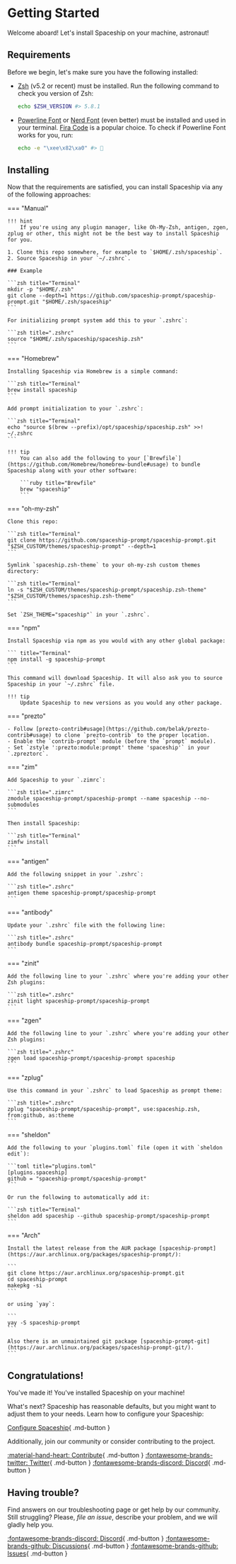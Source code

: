 # Getting Started

Welcome aboard! Let's install Spaceship on your machine, astronaut!

## Requirements

Before we begin, let's make sure you have the following installed:

- [Zsh](http://www.zsh.org/) (v5.2 or recent) must be installed. Run the following command to check you version of Zsh:
  ```zsh
  echo $ZSH_VERSION #> 5.8.1
  ```
- [Powerline Font](https://github.com/powerline/fonts) or [Nerd Font](https://www.nerdfonts.com/) (even better) must be installed and used in your terminal. [Fira Code](https://github.com/tonsky/FiraCode) is a popular choice. To check if Powerline Font works for you, run:
  ```zsh
  echo -e "\xee\x82\xa0" #> 
  ```

## Installing

Now that the requirements are satisfied, you can install Spaceship via any of the following approaches:

=== "Manual"

    !!! hint
        If you're using any plugin manager, like Oh-My-Zsh, antigen, zgen, zplug or other, this might not be the best way to install Spaceship for you.

    1. Clone this repo somewhere, for example to `$HOME/.zsh/spaceship`.
    2. Source Spaceship in your `~/.zshrc`.

    ### Example

    ```zsh title="Terminal"
    mkdir -p "$HOME/.zsh"
    git clone --depth=1 https://github.com/spaceship-prompt/spaceship-prompt.git "$HOME/.zsh/spaceship"
    ```

    For initializing prompt system add this to your `.zshrc`:

    ```zsh title=".zshrc"
    source "$HOME/.zsh/spaceship/spaceship.zsh"
    ```

=== "Homebrew"

    Installing Spaceship via Homebrew is a simple command:

    ```zsh title="Terminal"
    brew install spaceship
    ```

    Add prompt initialization to your `.zshrc`:

    ```zsh title="Terminal"
    echo "source $(brew --prefix)/opt/spaceship/spaceship.zsh" >>! ~/.zshrc
    ```

    !!! tip
        You can also add the following to your [`Brewfile`](https://github.com/Homebrew/homebrew-bundle#usage) to bundle Spaceship along with your other software:

        ```ruby title="Brewfile"
        brew "spaceship"
        ```

=== "oh-my-zsh"

    Clone this repo:

    ```zsh title="Terminal"
    git clone https://github.com/spaceship-prompt/spaceship-prompt.git "$ZSH_CUSTOM/themes/spaceship-prompt" --depth=1
    ```

    Symlink `spaceship.zsh-theme` to your oh-my-zsh custom themes directory:

    ```zsh title="Terminal"
    ln -s "$ZSH_CUSTOM/themes/spaceship-prompt/spaceship.zsh-theme" "$ZSH_CUSTOM/themes/spaceship.zsh-theme"
    ```

    Set `ZSH_THEME="spaceship"` in your `.zshrc`.

=== "npm"

    Install Spaceship via npm as you would with any other global package:

    ``` title="Terminal"
    npm install -g spaceship-prompt
    ```

    This command will download Spaceship. It will also ask you to source Spaceship in your `~/.zshrc` file.

    !!! tip
        Update Spaceship to new versions as you would any other package.

=== "prezto"

    - Follow [prezto-contrib#usage](https://github.com/belak/prezto-contrib#usage) to clone `prezto-contrib` to the proper location.
    - Enable the `contrib-prompt` module (before the `prompt` module).
    - Set `zstyle ':prezto:module:prompt' theme 'spaceship'` in your `.zpreztorc`.

=== "zim"

    Add Spaceship to your `.zimrc`:

    ```zsh title=".zimrc"
    zmodule spaceship-prompt/spaceship-prompt --name spaceship --no-submodules
    ```

    Then install Spaceship:

    ```zsh title="Terminal"
    zimfw install
    ```

=== "antigen"

    Add the following snippet in your `.zshrc`:

    ```zsh title=".zshrc"
    antigen theme spaceship-prompt/spaceship-prompt
    ```

=== "antibody"

    Update your `.zshrc` file with the following line:

    ```zsh title=".zshrc"
    antibody bundle spaceship-prompt/spaceship-prompt
    ```

=== "zinit"

    Add the following line to your `.zshrc` where you're adding your other Zsh plugins:

    ```zsh title=".zshrc"
    zinit light spaceship-prompt/spaceship-prompt
    ```

=== "zgen"

    Add the following line to your `.zshrc` where you're adding your other Zsh plugins:

    ```zsh title=".zshrc"
    zgen load spaceship-prompt/spaceship-prompt spaceship
    ```

=== "zplug"

    Use this command in your `.zshrc` to load Spaceship as prompt theme:

    ```zsh title=".zshrc"
    zplug "spaceship-prompt/spaceship-prompt", use:spaceship.zsh, from:github, as:theme
    ```

=== "sheldon"

    Add the following to your `plugins.toml` file (open it with `sheldon edit`):

    ```toml title="plugins.toml"
    [plugins.spaceship]
    github = "spaceship-prompt/spaceship-prompt"
    ```

    Or run the following to automatically add it:

    ```zsh title="Terminal"
    sheldon add spaceship --github spaceship-prompt/spaceship-prompt
    ```

=== "Arch"

    Install the latest release from the AUR package [spaceship-prompt](https://aur.archlinux.org/packages/spaceship-prompt/):

    ```
    git clone https://aur.archlinux.org/spaceship-prompt.git
    cd spaceship-prompt
    makepkg -si
    ```

    or using `yay`:

    ```
    yay -S spaceship-prompt
    ```

    Also there is an unmaintained git package [spaceship-prompt-git](https://aur.archlinux.org/packages/spaceship-prompt-git/).
    ```

## Congratulations!

You've made it! You've installed Spaceship on your machine!

What's next? Spaceship has reasonable defaults, but you might want to adjust them to your needs. Learn how to configure your Spaceship:

[Configure Spaceship](/config/intro){ .md-button }

Additionally, join our community or consider contributing to the project.

[:material-hand-heart: Contribute](/contribute){ .md-button }
[:fontawesome-brands-twitter: Twitter](https//twitter.com/SpaceshipPrompt){ .md-button }
[:fontawesome-brands-discord: Discord](https://discord.gg/NTQWz8Dyt9){ .md-button }

## Having trouble?

Find answers on our troubleshooting page or get help by our community. Still struggling? Please, *file an issue*, describe your problem, and we will gladly help you.

[:fontawesome-brands-discord: Discord](https://discord.gg/NTQWz8Dyt9){ .md-button }
[:fontawesome-brands-github: Discussions](https://github.com/spaceship-prompt/spaceship-prompt/discussions/){ .md-button }
[:fontawesome-brands-github: Issues](https://github.com/spaceship-prompt/spaceship-prompt/issues){ .md-button }
